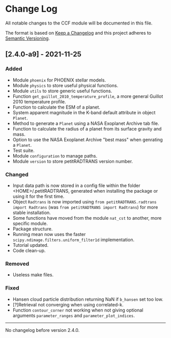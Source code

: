 # Change Log
All notable changes to the CCF module will be documented in this file.

The format is based on [Keep a Changelog](http://keepachangelog.com)
and this project adheres to [Semantic Versioning](http://semver.org).

## [2.4.0-a9] - 2021-11-25
### Added
- Module `phoenix` for PHOENIX stellar models.
- Module `physics` to store useful physical functions.
- Module `utils` to store generic useful functions.
- Function `get_guillot_2010_temperature_profile`, a more general Guillot 2010 temperature profile.
- Function to calculate the ESM of a planet.
- System apparent magnitude in the K-band default attribute in object `Planet`.
- Method to generate a `Planet` using a NASA Exoplanet Archive tab file.
- Function to calculate the radius of a planet from its surface gravity and mass.
- Option to use the NASA Exoplanet Archive "best mass" when genrating a `Planet`.
- Test suite.
- Module `configuration` to manage paths.
- Module `version` to store petitRADTRANS version number.

### Changed
- Input data path is now stored in a config file within the folder \<HOME\>/.petitRADTRANS, generated when installing the package or using it for the first time.
- Object `Radtrans` is now imported using `from petitRADTRANS.radtrans import Radtrans` (was `from petitRADTRANS import Radtrans`) for more stable installation.
- Some functions have moved from the module `nat_cst` to another, more specific module.
- Package structure.
- Running mean now uses the faster `scipy.ndimage.filters.uniform_filter1d` implementation.
- Tutorial updated.
- Code clean-up.

### Removed
- Useless make files.

### Fixed
- Hansen cloud particle distribution returning NaN if `b_hansen` set too low.
- [?]Retrieval not converging when using correlated-k.
- Function `contour_corner` not working when not giving optional arguments `parameter_ranges` and `parameter_plot_indices`.

---
No changelog before version 2.4.0.
